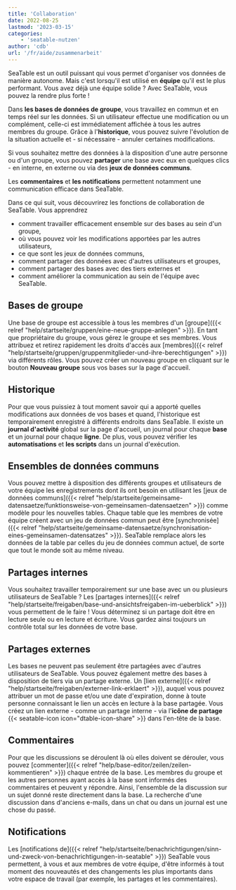 ```yaml
---
title: 'Collaboration'
date: 2022-08-25
lastmod: '2023-03-15'
categories:
    - 'seatable-nutzen'
author: 'cdb'
url: '/fr/aide/zusammenarbeit'
---
```


SeaTable est un outil puissant qui vous permet d'organiser vos données de manière autonome. Mais c'est lorsqu'il est utilisé en **équipe** qu'il est le plus performant. Vous avez déjà une équipe solide ? Avec SeaTable, vous pouvez la rendre plus forte !

Dans **les bases de données de groupe**, vous travaillez en commun et en temps réel sur les données. Si un utilisateur effectue une modification ou un complément, celle-ci est immédiatement affichée à tous les autres membres du groupe. Grâce à l'**historique**, vous pouvez suivre l'évolution de la situation actuelle et - si nécessaire - annuler certaines modifications.

Si vous souhaitez mettre des données à la disposition d'une autre personne ou d'un groupe, vous pouvez **partager** une base avec eux en quelques clics - en interne, en externe ou via des **jeux de données communs**.

Les **commentaires** et **les notifications** permettent notamment une communication efficace dans SeaTable.

Dans ce qui suit, vous découvrirez les fonctions de collaboration de SeaTable. Vous apprendrez

- comment travailler efficacement ensemble sur des bases au sein d'un groupe,
- où vous pouvez voir les modifications apportées par les autres utilisateurs,
- ce que sont les jeux de données communs,
- comment partager des données avec d'autres utilisateurs et groupes,
- comment partager des bases avec des tiers externes et
- comment améliorer la communication au sein de l'équipe avec SeaTable.

## Bases de groupe

Une base de groupe est accessible à tous les membres d'un [groupe]({{< relref "help/startseite/gruppen/eine-neue-gruppe-anlegen" >}}). En tant que propriétaire du groupe, vous gérez le groupe et ses membres. Vous attribuez et retirez rapidement les droits d'accès aux [membres]({{< relref "help/startseite/gruppen/gruppenmitglieder-und-ihre-berechtigungen" >}}) via différents rôles. Vous pouvez créer un nouveau groupe en cliquant sur le bouton **Nouveau groupe** sous vos bases sur la page d'accueil.

## Historique

Pour que vous puissiez à tout moment savoir qui a apporté quelles modifications aux données de vos bases et quand, l'historique est temporairement enregistré à différents endroits dans SeaTable. Il existe un **journal d'activité** global sur la page d'accueil, un journal pour chaque **base** et un journal pour chaque **ligne**. De plus, vous pouvez vérifier les **automatisations** et **les scripts** dans un journal d'exécution.

## Ensembles de données communs

Vous pouvez mettre à disposition des différents groupes et utilisateurs de votre équipe les enregistrements dont ils ont besoin en utilisant les [jeux de données communs]({{< relref "help/startseite/gemeinsame-datensaetze/funktionsweise-von-gemeinsamen-datensaetzen" >}}) comme modèle pour les nouvelles tables. Chaque table que les membres de votre équipe créent avec un jeu de données commun peut être [synchronisée]({{< relref "help/startseite/gemeinsame-datensaetze/synchronisation-eines-gemeinsamen-datensatzes" >}}). SeaTable remplace alors les données de la table par celles du jeu de données commun actuel, de sorte que tout le monde soit au même niveau.

## Partages internes

Vous souhaitez travailler temporairement sur une base avec un ou plusieurs utilisateurs de SeaTable ? Les [partages internes]({{< relref "help/startseite/freigaben/base-und-ansichtsfreigaben-im-ueberblick" >}}) vous permettent de le faire ! Vous déterminez si un partage doit être en lecture seule ou en lecture et écriture. Vous gardez ainsi toujours un contrôle total sur les données de votre base.

## Partages externes

Les bases ne peuvent pas seulement être partagées avec d'autres utilisateurs de SeaTable. Vous pouvez également mettre des bases à disposition de tiers via un partage externe. Un [lien externe]({{< relref "help/startseite/freigaben/externer-link-erklaert" >}}), auquel vous pouvez attribuer un mot de passe et/ou une date d'expiration, donne à toute personne connaissant le lien un accès en lecture à la base partagée. Vous créez un lien externe - comme un partage interne - via l'**icône de partage** {{< seatable-icon icon="dtable-icon-share" >}} dans l'en-tête de la base.

## Commentaires

Pour que les discussions se déroulent là où elles doivent se dérouler, vous pouvez [commenter]({{< relref "help/base-editor/zeilen/zeilen-kommentieren" >}}) chaque entrée de la base. Les membres du groupe et les autres personnes ayant accès à la base sont informés des commentaires et peuvent y répondre. Ainsi, l'ensemble de la discussion sur un sujet donné reste directement dans la base. La recherche d'une discussion dans d'anciens e-mails, dans un chat ou dans un journal est une chose du passé.

## Notifications

Les [notifications de]({{< relref "help/startseite/benachrichtigungen/sinn-und-zweck-von-benachrichtigungen-in-seatable" >}}) SeaTable vous permettent, à vous et aux membres de votre équipe, d'être informés à tout moment des nouveautés et des changements les plus importants dans votre espace de travail (par exemple, les partages et les commentaires).
